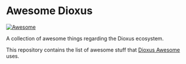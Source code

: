# **Awesome Dioxus**
 
[![Awesome](https://cdn.rawgit.com/sindresorhus/awesome/d7305f38d29fed78fa85652e3a63e154dd8e8829/media/badge.svg)](https://github.com/sindresorhus/awesome)

A collection of awesome things regarding the Dioxus ecosystem.

This repository contains the list of awesome stuff that [Dioxus Awesome](https://dioxuslabs.com/awesome) uses.